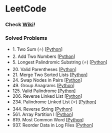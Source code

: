 # LeetCode

### Check [Wiki](https://github.com/JehunYoo/LeetCode/wiki)!

### Solved Problems

- 1&#46; Two Sum (⭐️) [[Python](two-sum.py)]
- 2&#46; Add Two Numbers [[Python](add-two-numbers.py)]
- 5&#46; Longest Palindromic Substring (⭐️) [[Python](longest-palindromic-substring.py)]
- 20&#46; Valid Parentheses [[Python](valid-parentheses.py)]
- 21&#46; Merge Two Sorted Lists [[Python](merge-two-sorted-lists.py)]
- 24&#46; Swap Nodes in Pairs [[Python](swap-nodes-in-pairs.py)]
- 49&#46; Group Anagrams [[Python](group-anagrams.py)]
- 125&#46; Valid Palindrome [[Python](valid-palindrome.py)]
- 206&#46; Reverse Linked List [[Python](reverse-linked-list.py)]
- 234&#46; Palindrome Linked List (⭐️) [[Python](palindrome-linked-list.py)]
- 344&#46; Reverse String [[Python](reverse-string.py)]
- 561&#46; Array Partition I [[Python](array-partition-i.py)]
- 819&#46; Most Common Word [[Python](most-common-word.py)]
- 937&#46; Reorder Data in Log Files [[Python](reorder-data-in-log-files.py)]
